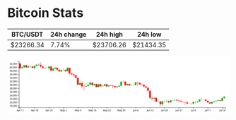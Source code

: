# Bitcoin Stats

BTC/USDT|24h change|24h high|24h low|
|---|---|---|---|
|$23266.34|7.74%|$23706.26|$21434.35|

<img src="./chart.svg">
